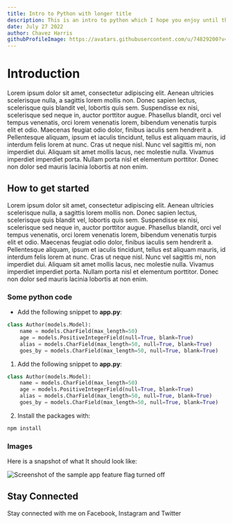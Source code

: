 ```yaml
---
title: Intro to Python with longer title
description: This is an intro to python which I hope you enjoy until the end
date: July 27 2022
author: Chavez Harris
githubProfileImage: https://avatars.githubusercontent.com/u/74829200?v=4
---
```


# Introduction

Lorem ipsum dolor sit amet, consectetur adipiscing elit. Aenean ultricies scelerisque nulla, a sagittis lorem mollis non. Donec sapien lectus, scelerisque quis blandit vel, lobortis quis sem. Suspendisse ex nisi, scelerisque sed neque in, auctor porttitor augue. Phasellus blandit, orci vel tempus venenatis, orci lorem venenatis lorem, bibendum venenatis turpis elit et odio. Maecenas feugiat odio dolor, finibus iaculis sem hendrerit a. Pellentesque aliquam, ipsum et iaculis tincidunt, tellus est aliquam mauris, id interdum felis lorem at nunc. Cras ut neque nisl. Nunc vel sagittis mi, non imperdiet dui. Aliquam sit amet mollis lacus, nec molestie nulla. Vivamus imperdiet imperdiet porta. Nullam porta nisl et elementum porttitor. Donec non dolor sed mauris lacinia lobortis at non enim. 

## How to get started

Lorem ipsum dolor sit amet, consectetur adipiscing elit. Aenean ultricies scelerisque nulla, a sagittis lorem mollis non. Donec sapien lectus, scelerisque quis blandit vel, lobortis quis sem. Suspendisse ex nisi, scelerisque sed neque in, auctor porttitor augue. Phasellus blandit, orci vel tempus venenatis, orci lorem venenatis lorem, bibendum venenatis turpis elit et odio. Maecenas feugiat odio dolor, finibus iaculis sem hendrerit a. Pellentesque aliquam, ipsum et iaculis tincidunt, tellus est aliquam mauris, id interdum felis lorem at nunc. Cras ut neque nisl. Nunc vel sagittis mi, non imperdiet dui. Aliquam sit amet mollis lacus, nec molestie nulla. Vivamus imperdiet imperdiet porta. Nullam porta nisl et elementum porttitor. Donec non dolor sed mauris lacinia lobortis at non enim. 


### Some python code 

- Add the following snippet to **app.py**:


```python
class Author(models.Model):
    name = models.CharField(max_length=50)
    age = models.PositiveIntegerField(null=True, blank=True)
    alias = models.CharField(max_length=50, null=True, blank=True)
    goes_by = models.CharField(max_length=50, null=True, blank=True)
```

1. Add the following snippet to **app.py**:


```python
class Author(models.Model):
    name = models.CharField(max_length=50)
    age = models.PositiveIntegerField(null=True, blank=True)
    alias = models.CharField(max_length=50, null=True, blank=True)
    goes_by = models.CharField(max_length=50, null=True, blank=True)
```

2. Install the packages with:

```sh
npm install
```

### Images

Here is a snapshot of what It should look like:

![Screenshot of the sample app feature flag turned off](https://user-images.githubusercontent.com/74829200/185908218-fe400e5b-4704-4c51-9c7f-5ff49a4123f6.png)

## Stay Connected

Stay connected with me on Facebook, Instagram and Twitter
